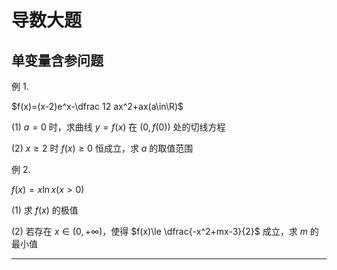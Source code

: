 # 导数大题

## 单变量含参问题

例 1. 

$f(x)=(x-2)e^x-\dfrac 12 ax^2+ax(a\in\R)$

(1) $a=0$ 时，求曲线 $y=f(x)$ 在 $(0,f(0))$ 处的切线方程

(2) $x\geq2$ 时 $f(x)\geq 0$ 恒成立，求 $a$ 的取值范围

例 2.

$f(x)=x\ln x(x>0)$ 

(1) 求 $f(x)$ 的极值

(2) 若存在 $x\in (0,+\infty)$，使得 $f(x)\le \dfrac{-x^2+mx-3}{2}$ 成立，求 $m$ 的最小值

---


